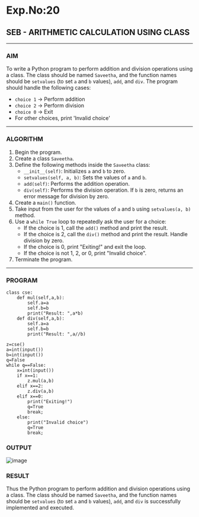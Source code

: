 # Exp.No:20  
## SEB - ARITHMETIC CALCULATION USING CLASS

---

### AIM  
To write a Python program to perform addition and division operations using a class. The class should be named `Saveetha`, and the function names should be `setvalues` (to set `a` and `b` values), `add`, and `div`. The program should handle the following cases:  
- `choice 1` → Perform addition  
- `choice 2` → Perform division  
- `choice 0` → Exit  
- For other choices, print 'Invalid choice'

---

### ALGORITHM

1. Begin the program.  
2. Create a class `Saveetha`.  
3. Define the following methods inside the `Saveetha` class:  
   - `__init__(self)`: Initializes `a` and `b` to zero.  
   - `setvalues(self, a, b)`: Sets the values of `a` and `b`.  
   - `add(self)`: Performs the addition operation.  
   - `div(self)`: Performs the division operation. If `b` is zero, returns an error message for division by zero.  
4. Create a `main()` function.  
5. Take input from the user for the values of `a` and `b` using `setvalues(a, b)` method.  
6. Use a `while True` loop to repeatedly ask the user for a choice:  
   - If the choice is 1, call the `add()` method and print the result.  
   - If the choice is 2, call the `div()` method and print the result. Handle division by zero.  
   - If the choice is 0, print "Exiting!" and exit the loop.  
   - If the choice is not 1, 2, or 0, print "Invalid choice".  
7. Terminate the program.

---

### PROGRAM

```
class cse:
    def mul(self,a,b):
        self.a=a
        self.b=b
        print("Result: ",a*b)
    def div(self,a,b):
        self.a=a
        self.b=b
        print("Result: ",a//b)    
        
z=cse()
a=int(input())
b=int(input())
q=False
while q==False:
    x=int(input())
    if x==1:
        z.mul(a,b)
    elif x==2:
        z.div(a,b)
    elif x==0:
        print("Exiting!")
        q=True
        break;
    else:
        print("Invalid choice")
        q=True
        break;
```

### OUTPUT
![image](https://github.com/user-attachments/assets/d4bb4d49-b75c-4f91-980c-b2811a8e70ee)

### RESULT
Thus the Python program to perform addition and division operations using a class. The class should be named `Saveetha`, and the function names should be `setvalues` (to set `a` and `b` values), `add`, and `div` is successfully implemented and executed.
